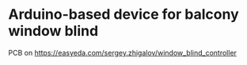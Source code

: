 # Arduino-based device for balcony window blind

PCB on https://easyeda.com/sergey.zhigalov/window_blind_controller
